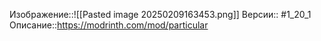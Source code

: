 Изображение::![[Pasted image 20250209163453.png]]
Версии:: #1_20_1
Описание::https://modrinth.com/mod/particular